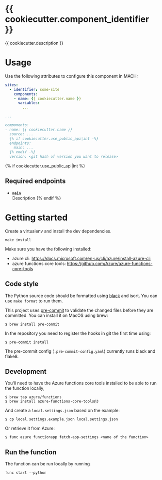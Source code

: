 # {{ cookiecutter.component_identifier }}

{{ cookiecutter.description }}

# Usage

Use the following attributes to configure this component in MACH:

```yaml
sites:
  - identifier: some-site
    components:
    - name: {{ cookiecutter.name }}
      variables:
        ...

...

components:
- name: {{ cookiecutter.name }}
  source: ...
  {% if cookiecutter.use_public_api|int -%}
  endpoints:
    main: ...
  {% endif -%}
  version: <git hash of version you want to release>
```
{% if cookiecutter.use_public_api|int %}
## Required endpoints

- **`main`**<br>
  Description
{% endif %}

# Getting started

Create a virtualenv and install the dev dependencies.

`make install`

Make sure you have the following installed:

- azure cli: https://docs.microsoft.com/en-us/cli/azure/install-azure-cli
- azure functions core tools: https://github.com/Azure/azure-functions-core-tools


## Code style

The Python source code should be formatted using [black](https://github.com/python/black) and isort.
You can use `make format` to run them.

This project uses [pre-commit](https://pre-commit.com) to validate the changed
files before they are committed. You can install it on MacOS using brew:

    $ brew install pre-commit

In the repository you need to register the hooks in git the first time using:

    $ pre-commit install

The pre-commit config (`.pre-commit-config.yaml`) currently runs black and
flake8.


## Development

You'll need to have the Azure functions core tools installed to be able to run the function locally;

    $ brew tap azure/functions
    $ brew install azure-functions-core-tools@3


And create a `local.settings.json` based on the example:

    $ cp local.settings.example.json local.settings.json

Or retrieve it from Azure:

    $ func azure functionapp fetch-app-settings <name of the function>

## Run the function
The function can be run locally by running

`func start --python`